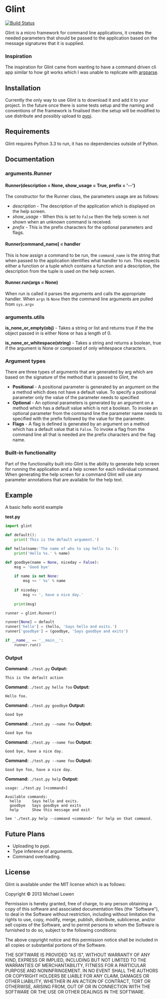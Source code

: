 # Glint
[![Build Status](https://travis-ci.org/mlowen/Glint.png?branch=master)](https://travis-ci.org/mlowen/Glint)

Glint is a micro framework for command line applications, it creates the needed parameters that should be passed to the application based on the message signatures that it is supplied.

### Inspiration

The inspiration for Glint came from wanting to have a command driven cli app similar to how git works which I was unable to replicate with [argparse](http://docs.python.org/dev/library/argparse.html).

## Installation

Currently the only way to use Glint is to download it and add it to your project. In the future once there is some tests setup and the naming and conventions of the framework is finalised then the setup will be modified to use distribute and possibly upload to [pypi](https://pypi.python.org/pypi). 

## Requirements

Glint requires Python 3.3 to run, it has no dependencies outside of Python.

## Documentation

### arguments.Runner

#### Runner(description = None, show_usage = True, prefix = '--')
The constructor for the Runner class, the parameters usage are as follows:

* *description* - The description of the application which is displayed on the help screen.
* *show_usage* - When this is set to `False` then the help screen is not shown when an unknown command is received.
* *prefix* - This is the prefix characters for the optional parameters and flags.

#### Runner[command_name] = handler

This is how assign a command to be run, the `command_name` is the string that when passed to the application identifies what handler to run.  This expects either a function or a tuple which contains a function and a description, the description from the tuple is used on the help screen.

#### Runner.run(args = None)

When run is called it parses the arguments and calls the appropriate handler. When `args` is `None` then the command line arguments are pulled from `sys.argv`

### arguments.utils

**is_none_or_empty(obj)** - Takes a string or list and returns true if the the object passed in is either None or has a length of 0.

**is_none_or_whitespace(string)** - Takes a string and returns a boolean, true if the argument is None or composed of only whitespace characters.

### Argument types

There are three types of arguments that are generated by arg which are based on the signature of the method that is passed to Glint, the 

* **Positional** - A positional parameter is generated by an argument on the a method which does not have a default value. To specify a positional parameter only the value of the parameter needs to specified
* **Optional** - An optional parameters is generated by an argument on a method which has a default value which is not a boolean. To invoke an optional parameter from the command line the parameter name needs to specified with the prefix followed by the value for the parameter.
* **Flags** - A flag is defined is generated by an argument on a method which has  a default value that is `False`. To invoke a flag from the command line all that is needed are the prefix characters and the flag name.

### Built-in functionality

Part of the functionality built into Glint is the ability to generate help screen for running the application and a help screen for each individual command.  When generating the help screen for a command Glint will use any parameter annotations that are available for the help text.

## Example

A basic hello world example 

**test.py**

```python
import glint

def default():
	print('This is the default argument.')

def hello(name:'The name of who to say hello to.'):
	print('Hello %s.' % name)

def goodbye(name = None, niceday = False):
	msg = 'Good bye'
	
	if name is not None:
		msg += ' %s' % name
	
	if niceday:
		msg += ', have a nice day.'
	
	print(msg)

runner = glint.Runner()

runner[None] = default
runner['hello'] = (hello, 'Says hello and exits.')
runner['goodbye'] = (goodbye, 'Says goodbye and exits')

if __name__ == '__main__':
	runner.run()
```

### Output

**Command:** `./test.py`
**Output:** 
```
This is the default action
```

**Command:** `./test.py hello foo`
**Output:** 
```
Hello foo.
```

**Command:** `./test.py goodbye`
**Output:** 
```
Good bye
```

**Command:** `./test.py --name foo`
**Output:** 
```
Good bye foo
```

**Command:** `./test.py --name foo`
**Output:** 
```
Good bye, have a nice day.
```

**Command:** `./test.py --name foo`
**Output:** 
```
Good bye foo, have a nice day.
```

**Command:** `./test.py help`
**Output:**
```
usage: ./test.py [<command>]

Available commands:
  hello     Says hello and exits.
  goodbye   Says goodbye and exits
  help      Show this message and exit

See './test.py help --command <command>' for help on that command.
```

## Future Plans

* Uploading to pypi.
* Type inference of arguments.
* Command overloading.

## License

Glint is available under the MIT license which is as follows:

Copyright © 2013 Michael Lowen

Permission is hereby granted, free of charge, to any person obtaining a copy of this software and associated documentation files (the "Software"), to deal in the Software without restriction, including without limitation the rights to use, copy, modify, merge, publish, distribute, sublicense, and/or sell copies of the Software, and to permit persons to whom the Software is furnished to do so, subject to the following conditions:

The above copyright notice and this permission notice shall be included in all copies or substantial portions of the Software.

THE SOFTWARE IS PROVIDED "AS IS", WITHOUT WARRANTY OF ANY KIND, EXPRESS OR IMPLIED, INCLUDING BUT NOT LIMITED TO THE WARRANTIES OF MERCHANTABILITY, FITNESS FOR A PARTICULAR PURPOSE AND NONINFRINGEMENT. IN NO EVENT SHALL THE AUTHORS OR COPYRIGHT HOLDERS BE LIABLE FOR ANY CLAIM, DAMAGES OR OTHER LIABILITY, WHETHER IN AN ACTION OF CONTRACT, TORT OR OTHERWISE, ARISING FROM, OUT OF OR IN CONNECTION WITH THE SOFTWARE OR THE USE OR OTHER DEALINGS IN THE SOFTWARE.